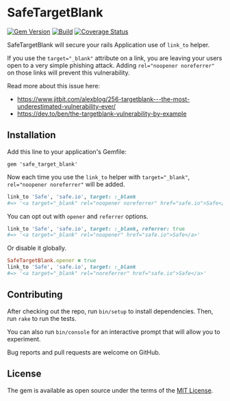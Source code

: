 # SafeTargetBlank
[![Gem Version](https://badge.fury.io/rb/safe_target_blank.svg)](http://badge.fury.io/rb/safe_target_blank)
[![Build](https://travis-ci.org/jvenezia/safe_target_blank.svg?branch=master)](https://travis-ci.org/jvenezia/safe_target_blank)
[![Coverage Status](https://coveralls.io/repos/github/jvenezia/safe_target_blank/badge.svg?branch=master)](https://coveralls.io/github/jvenezia/safe_target_blank?branch=master)

SafeTargetBlank will secure your rails Application use of `link_to` helper.

If you use the `target="_blank"` attribute on a link, you are leaving your users open to a very simple phishing attack.
Adding `rel="noopener noreferrer"` on those links will prevent this vulnerability.

Read more about this issue here:
- https://www.jitbit.com/alexblog/256-targetblank---the-most-underestimated-vulnerability-ever/
- https://dev.to/ben/the-targetblank-vulnerability-by-example

## Installation
Add this line to your application's Gemfile:

    gem 'safe_target_blank'

Now each time you use the `link_to` helper with `target="_blank"`, `rel="noopener noreferrer"` will be added.
 
```ruby
link_to 'Safe', 'safe.io', target: :_blank
#=> '<a target="_blank" rel="noopener noreferrer" href="safe.io">Safe</a>'
``` 

You can opt out with `opener` and `referrer` options.

```ruby
link_to 'Safe', 'safe.io', target: :_blank, referrer: true
#=> '<a target="_blank" rel="noopener" href="safe.io">Safe</a>'
``` 

Or disable it globally.

```ruby
SafeTargetBlank.opener = true
link_to 'Safe', 'safe.io', target: :_blank
#=> '<a target="_blank" rel="noreferrer" href="safe.io">Safe</a>'
``` 

## Contributing
After checking out the repo, run `bin/setup` to install dependencies.
Then, run `rake` to run the tests.

You can also run `bin/console` for an interactive prompt that will allow you to experiment.

Bug reports and pull requests are welcome on GitHub.

## License
The gem is available as open source under the terms of the [MIT License](http://opensource.org/licenses/MIT).

